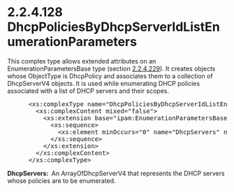 <html dir="LTR" xmlns:mshelp="http://msdn.microsoft.com/mshelp" xmlns:ddue="http://ddue.schemas.microsoft.com/authoring/2003/5" xmlns:xlink="http://www.w3.org/1999/xlink" xmlns:tool="http://www.microsoft.com/tooltip">
 <body>
 <div id="header">
 <h1 class="heading">2.2.4.128 DhcpPoliciesByDhcpServerIdListEnumerationParameters</h1>
 </div>
 <div id="mainSection">
 <div id="mainBody">
 <div id="allHistory" class="saveHistory"></div>
 <div id="sectionSection0" class="section" name="collapseableSection">
 

<p>This complex type allows extended attributes on an
EnumerationParametersBase type (section <a href="c00fefd7-7102-42cf-9f74-d3715c125c73.md">2.2.4.229</a>). It creates
objects whose ObjectType is DhcpPolicy and associates them to a collection of
DhcpServerV4 objects. It is used while enumerating DHCP policies associated
with a list of DHCP servers and their scopes.</p>

<dl>
<dd>
<div><pre> &lt;xs:complexType name=&quot;DhcpPoliciesByDhcpServerIdListEnumerationParameters&quot;&gt;
   &lt;xs:complexContent mixed=&quot;false&quot;&gt;
     &lt;xs:extension base=&quot;ipam:EnumerationParametersBase&quot;&gt;
       &lt;xs:sequence&gt;
         &lt;xs:element minOccurs=&quot;0&quot; name=&quot;DhcpServers&quot; nillable=&quot;true&quot; type=&quot;ipam:ArrayOfDhcpServerV4&quot; /&gt;
       &lt;/xs:sequence&gt;
     &lt;/xs:extension&gt;
   &lt;/xs:complexContent&gt;
 &lt;/xs:complexType&gt;
</pre></div>
</dd></dl>

<p><b>DhcpServers: </b> An ArrayOfDhcpServerV4 that
represents the DHCP servers whose policies are to be enumerated.</p>


 </div>
 </div>
 </div>
 </body>
</html>